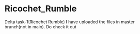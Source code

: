 # Ricochet_Rumble
Delta task-1(Ricochet Rumble)
I have uploaded the files in master branch(not in main).
Do check it out

